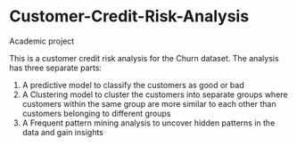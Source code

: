 # Customer-Credit-Risk-Analysis
Academic project

This is a customer credit risk analysis for the Churn dataset.
The analysis has three separate parts:

1) A predictive model to classify the customers as good or bad
2) A Clustering model to cluster the customers into separate groups where customers within the same group are more similar to each other than customers belonging to different groups
3) A Frequent pattern mining analysis to uncover hidden patterns in the data and gain insights

 
